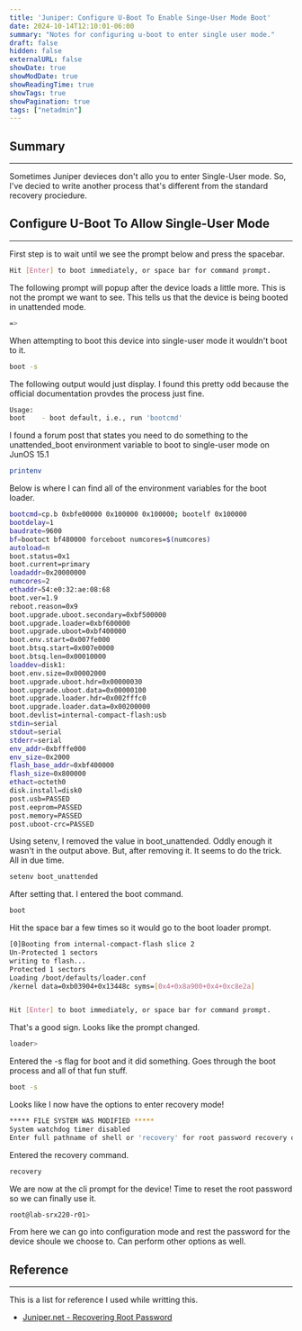 ```yaml
---
title: 'Juniper: Configure U-Boot To Enable Singe-User Mode Boot'
date: 2024-10-14T12:10:01-06:00
summary: "Notes for configuring u-boot to enter single user mode."
draft: false
hidden: false
externalURL: false
showDate: true
showModDate: true
showReadingTime: true
showTags: true
showPagination: true
tags: ["netadmin"]
---
```


## Summary
---

Sometimes Juniper devieces don't allo you to enter Single-User mode. So, I've
decied to write another process that's different from the standard recovery
prociedure.

## Configure U-Boot To Allow Single-User Mode
---

First step is to wait until we see the prompt below and press the spacebar.

```sh
Hit [Enter] to boot immediately, or space bar for command prompt.
```

The following prompt will popup after the device loads a little more. This is
not the prompt we want to see. This tells us that the device is being booted in
unattended mode.

```sh
=>
```

When attempting to boot this device into single-user mode it wouldn't boot to
it.

```sh
boot -s
```

The following output would just display. I found this pretty odd because the
official documentation provdes the process just fine.

```sh
Usage:
boot    - boot default, i.e., run 'bootcmd'
```

I found a forum post that states you need to do something to the unattended_boot
environment variable to boot to single-user mode on JunOS 15.1
```sh
printenv
```

Below is where I can find all of the environment variables for the boot loader.

```sh
bootcmd=cp.b 0xbfe00000 0x100000 0x100000; bootelf 0x100000
bootdelay=1
baudrate=9600
bf=bootoct bf480000 forceboot numcores=$(numcores)
autoload=n
boot.status=0x1
boot.current=primary
loadaddr=0x20000000
numcores=2
ethaddr=54:e0:32:ae:08:68
boot.ver=1.9
reboot.reason=0x9
boot.upgrade.uboot.secondary=0xbf500000
boot.upgrade.loader=0xbf600000
boot.upgrade.uboot=0xbf400000
boot.env.start=0x007fe000
boot.btsq.start=0x007e0000
boot.btsq.len=0x00010000
loaddev=disk1:
boot.env.size=0x00002000
boot.upgrade.uboot.hdr=0x00000030
boot.upgrade.uboot.data=0x00000100
boot.upgrade.loader.hdr=0x002fffc0
boot.upgrade.loader.data=0x00200000
boot.devlist=internal-compact-flash:usb
stdin=serial
stdout=serial
stderr=serial
env_addr=0xbfffe000
env_size=0x2000
flash_base_addr=0xbf400000
flash_size=0x800000
ethact=octeth0
disk.install=disk0
post.usb=PASSED
post.eeprom=PASSED
post.memory=PASSED
post.uboot-crc=PASSED
```

Using setenv, I removed the value in boot_unattended. Oddly enough it wasn't in
the output above. But, after removing it. It seems to do the trick. All in due
time.

```sh
setenv boot_unattended
```

After setting that. I entered the boot command.

```sh
boot
```

Hit the space bar a few times so it would go to the boot loader prompt.

```sh
[0]Booting from internal-compact-flash slice 2
Un-Protected 1 sectors
writing to flash...
Protected 1 sectors
Loading /boot/defaults/loader.conf
/kernel data=0xb03904+0x13448c syms=[0x4+0x8a900+0x4+0xc8e2a]


Hit [Enter] to boot immediately, or space bar for command prompt.
```

That's a good sign. Looks like the prompt changed. 

```sh
loader>
```

Entered the -s flag for boot and it did something. Goes through the boot process
and all of that fun stuff.

```sh
boot -s
```

Looks like I now have the options to enter recovery mode!

```sh
***** FILE SYSTEM WAS MODIFIED *****
System watchdog timer disabled
Enter full pathname of shell or 'recovery' for root password recovery or RETURN for /bin/sh:
```

Entered the recovery command.

```sh
recovery
```

We are now at the cli prompt for the device! Time to reset the root password so
we can finally use it.

```sh
root@lab-srx220-r01>
```

From here we can go into configuration mode and rest the password for the device
shoule we choose to. Can perform other options as well.


## Reference
---

This is a list for reference I used while writting this.

- [Juniper.net - Recovering Root Password](https://www.juniper.net/documentation/us/en/software/junos/user-access/topics/topic-map/recovering-root-password.html)
